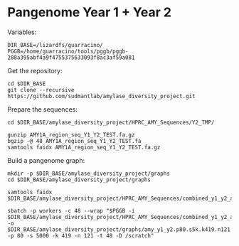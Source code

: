 # Pangenome Year 1 + Year 2

Variables:

```shell
DIR_BASE=/lizardfs/guarracino/
PGGB=/home/guarracino/tools/pggb/pggb-288a395abf4a9f4755375633093f8ac3af59a081
```

Get the repository:

```shell
cd $DIR_BASE
git clone --recursive https://github.com/sudmantlab/amylase_diversity_project.git
```

Prepare the sequences:

```shell
cd $DIR_BASE/amylase_diversity_project/HPRC_AMY_Sequences/Y2_TMP/

gunzip AMY1A_region_seq_Y1_Y2_TEST.fa.gz
bgzip -@ 48 AMY1A_region_seq_Y1_Y2_TEST.fa
samtools faidx AMY1A_region_seq_Y1_Y2_TEST.fa.gz
```

Build a pangenome graph:

```shell
mkdir -p $DIR_BASE/amylase_diversity_project/graphs
cd $DIR_BASE/amylase_diversity_project/graphs

samtools faidx $DIR_BASE/amylase_diversity_project/HPRC_AMY_Sequences/combined_y1_y2_analyses/input/AMY1A_region_seq.fa.gz

sbatch -p workers -c 48 --wrap "$PGGB -i $DIR_BASE/amylase_diversity_project/HPRC_AMY_Sequences/combined_y1_y2_analyses/input/AMY1A_region_seq.fa.gz -o $DIR_BASE/amylase_diversity_project/graphs/amy_y1_y2.p80.s5k.k419.n121 -p 80 -s 5000 -k 419 -n 121 -t 48 -D /scratch"
```
